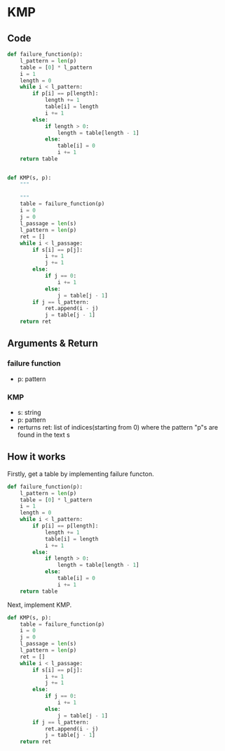 # KMP

## Code

```python
def failure_function(p):
    l_pattern = len(p)
    table = [0] * l_pattern
    i = 1
    length = 0
    while i < l_pattern:
        if p[i] == p[length]:
            length += 1
            table[i] = length
            i += 1
        else:
            if length > 0:
                length = table[length - 1]
            else:
                table[i] = 0
                i += 1
    return table


def KMP(s, p):
    """
    
    """
    table = failure_function(p)
    i = 0
    j = 0
    l_passage = len(s)
    l_pattern = len(p)
    ret = []
    while i < l_passage:
        if s[i] == p[j]:
            i += 1
            j += 1
        else:
            if j == 0:
                i += 1
            else:
                j = table[j - 1]
        if j == l_pattern:
            ret.append(i - j)
            j = table[j - 1]
    return ret
```

## Arguments & Return

### failure function

- p: pattern

### KMP

- s: string
- p: pattern
- rerturns ret: list of indices(starting from 0) where the pattern "p"s are found in the text s

## How it works

Firstly, get a table by implementing failure functon.

```python
def failure_function(p):
    l_pattern = len(p)
    table = [0] * l_pattern
    i = 1
    length = 0
    while i < l_pattern:
        if p[i] == p[length]:
            length += 1
            table[i] = length
            i += 1
        else:
            if length > 0:
                length = table[length - 1]
            else:
                table[i] = 0
                i += 1
    return table
```

Next, implement KMP.

```python
def KMP(s, p):
    table = failure_function(p)
    i = 0
    j = 0
    l_passage = len(s)
    l_pattern = len(p)
    ret = []
    while i < l_passage:
        if s[i] == p[j]:
            i += 1
            j += 1
        else:
            if j == 0:
                i += 1
            else:
                j = table[j - 1]
        if j == l_pattern:
            ret.append(i - j)
            j = table[j - 1]
    return ret
```